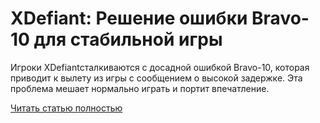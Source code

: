 # XDefiant: Решение ошибки Bravo-10 для стабильной игры



Игроки XDefiantсталкиваются с досадной ошибкой Bravo-10, которая приводит к вылету из игры с сообщением о высокой задержке. Эта проблема мешает нормально играть и портит впечатление.

[Читать статью полностью](https://xyberbara.com/gaming/bravo-10-error-xdefiant/)
